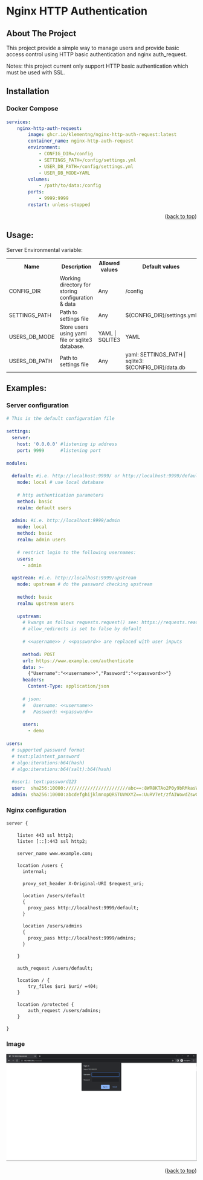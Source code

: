 
<a name="readme-top"></a>


# Nginx HTTP Authentication

<!-- ABOUT THE PROJECT -->
## About The Project

This project provide a simple way to manage users and provide basic access control using HTTP basic authentication and nginx auth_request. 

Notes: this project current only support HTTP basic authentication which must be used with SSL.

## Installation

### Docker Compose
```yaml
services:
    nginx-http-auth-request:
        image: ghcr.io/klementng/nginx-http-auth-request:latest
        container_name: nginx-http-auth-request
        environment:
            - CONFIG_DIR=/config
            - SETTINGS_PATH=/config/settings.yml
            - USER_DB_PATH=/config/settings.yml
            - USER_DB_MODE=YAML
        volumes:
            - /path/to/data:/config
        ports:
            - 9999:9999
        restart: unless-stopped
```
<p align="right">(<a href="#readme-top">back to top</a>)</p>

## Usage:
Server Environmental variable:
 <table>
  <tr>
    <th>Name</th>
    <th>Description</th>
    <th>Allowed values</th>
    <th>Default values</th>
  </tr>
  <tr>
    <td>CONFIG_DIR</td>
    <td>Working directory for storing configuration & data </td>
    <td>Any</td>
    <td>/config</td>
  </tr>
  <tr>
    <td>SETTINGS_PATH</td>
    <td>Path to settings file</td>
    <td>Any</td>
    <td>${CONFIG_DIR}/settings.yml</td>
  </tr>
  <tr>
    <td>USERS_DB_MODE</td>
    <td>Store users using yaml file or sqlite3 database.</td>
    <td>YAML | SQLITE3</td>
    <td>YAML</td>
  </tr>
  <tr>
    <td>USERS_DB_PATH</td>
    <td>Path to settings file</td>
    <td>Any</td>
    <td>yaml: SETTINGS_PATH | sqlite3: ${CONFIG_DIR}/data.db</td>
  </tr>
</table>  

## Examples:

### Server configuration
```yaml
# This is the default configuration file

settings:
  server:
    host: '0.0.0.0' #listening ip address
    port: 9999      #listening port

modules:

  default: #i.e. http://localhost:9999/ or http://localhost:9999/default
    mode: local # use local database

    # http authentication parameters
    method: basic
    realm: default users

  admin: #i.e. http://localhost:9999/admin
    mode: local
    method: basic
    realm: admin users

    # restrict login to the following usernames:
    users:
      - admin

  upstream: #i.e. http://localhost:9999/upstream
    mode: upstream # do the password checking upstream

    method: basic
    realm: upstream users

    upstream:
      # kwargs as follows requests.request() see: https://requests.readthedocs.io/en/latest/api/ 
      # allow_redirects is set to false by default

      # <<username>> / <<password>> are replaced with user inputs

      method: POST
      url: https://www.example.com/authenticate
      data: >-
        {"Username":"<<username>>","Password":"<<password>>"}
      headers:
        Content-Type: application/json

      # json:
      #   Username: <<username>>
      #   Password: <<password>>
      
      users:
        - demo

users:
  # supported password format
  # text:plaintext_password
  # algo:iterations:b64(hash)
  # algo:iterations:b64(salt):b64(hash)

  #user1: text:password123
  user:  sha256:10000:///////////////////////abc==:8WR8KTAo2P0y9bRMkasWdKxpdBupkNBSLU4X6vz+bSg=
  admin: sha256:10000:abcdefghijklmnopQRSTUVWXYZ==:UuRV7et/zfAIWowdZswGbCBfArhIheeeVmAXBw7OsWo=
```

### Nginx configuration
```nginx
server {

    listen 443 ssl http2;
    listen [::]:443 ssl http2;

    server_name www.example.com;

    location /users {
      internal;

      proxy_set_header X-Original-URI $request_uri;

      location /users/default
      {
        proxy_pass http://localhost:9999/default;
      }

      location /users/admins
      {
        proxy_pass http://localhost:9999/admins;
      }

    }

    auth_request /users/default;

    location / {
        try_files $uri $uri/ =404;
    }

    location /protected {
        auth_request /users/admins;
    }
    
}
```

### Image
![Screenshot](examples/screenshot.png)


<p align="right">(<a href="#readme-top">back to top</a>)</p>
